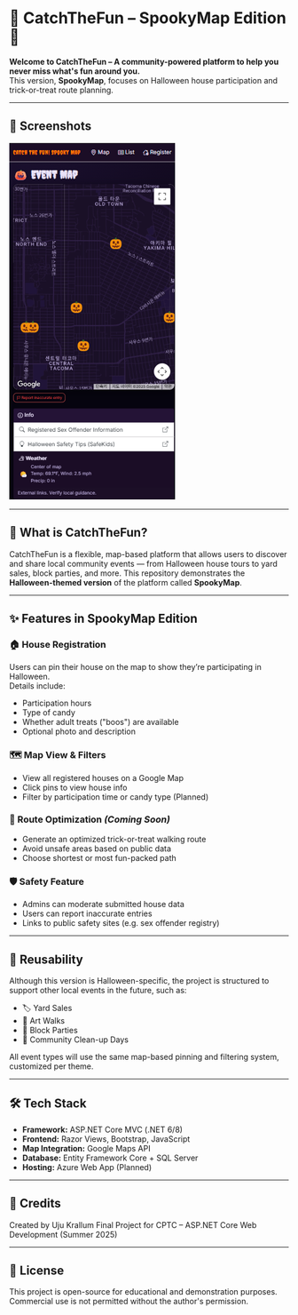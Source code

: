 # 🎉 CatchTheFun – SpookyMap Edition 🎃

**Welcome to CatchTheFun – A community-powered platform to help you never miss what's fun around you.**  
This version, **SpookyMap**, focuses on Halloween house participation and trick-or-treat route planning.

---

## 📸 Screenshots

![](image/Spooky.png)

---

## 📌 What is CatchTheFun?

CatchTheFun is a flexible, map-based platform that allows users to discover and share local community events — from Halloween house tours to yard sales, block parties, and more. This repository demonstrates the **Halloween-themed version** of the platform called **SpookyMap**.

---

## ✨ Features in SpookyMap Edition

### 🏠 House Registration
Users can pin their house on the map to show they’re participating in Halloween.  
Details include:
- Participation hours  
- Type of candy  
- Whether adult treats ("boos") are available  
- Optional photo and description  

### 🗺️ Map View & Filters
- View all registered houses on a Google Map  
- Click pins to view house info  
- Filter by participation time or candy type (Planned)

### 🚶 Route Optimization *(Coming Soon)*
- Generate an optimized trick-or-treat walking route  
- Avoid unsafe areas based on public data  
- Choose shortest or most fun-packed path

### 🛡️ Safety Feature
- Admins can moderate submitted house data  
- Users can report inaccurate entries  
- Links to public safety sites (e.g. sex offender registry)

---

## 🧠 Reusability

Although this version is Halloween-specific, the project is structured to support other local events in the future, such as:
- 🏷️ Yard Sales  
- 🎨 Art Walks  
- 🎉 Block Parties  
- 🧼 Community Clean-up Days

All event types will use the same map-based pinning and filtering system, customized per theme.

---

## 🛠 Tech Stack

- **Framework:** ASP.NET Core MVC (.NET 6/8)
- **Frontend:** Razor Views, Bootstrap, JavaScript
- **Map Integration:** Google Maps API
- **Database:** Entity Framework Core + SQL Server
- **Hosting:** Azure Web App (Planned)

---

## 💬 Credits
Created by Uju Krallum
Final Project for CPTC – ASP.NET Core Web Development (Summer 2025)

---

## 📄 License
This project is open-source for educational and demonstration purposes.  
Commercial use is not permitted without the author's permission.



